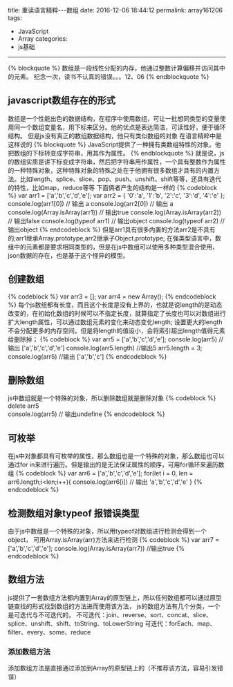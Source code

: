title: 重读语言精粹---数组
date: 2016-12-06 18:44:12
permalink: array161206
tags:
- JavaScript
- Array
categories:
- js基础

---

{% blockquote %}
数组是一段线性分配的内存，他通过整数计算偏移并访问其中的元素。
纪念一次，读书不认真的错误。。。12、06
{% endblockquote %}
<!-- more -->
## javascript数组存在的形式
数组是一个性能出色的数据结构，在程序中使用数组，可让一批想同类型的变量使用同一个数组变量名，用下标来区分。他的优点是表达简洁，可读性好，便于循环结构。
但是js没有真正的数组数据结构，他只有类似数组的对象
在语言精粹中是这样说的
{% blockquote %}
 JavaScript提供了一种拥有类数组特性的对象。他把数组的下标转变成字符串，用其作为属性。
{% endblockquote %}
就是说，js的数组实质是讲下标变成字符串，然后把字符串用作属性，一个具有整数作为属性的一种特殊对象，这种特殊对象的特殊之处在于他拥有很多数组才具有的内置方法。比如length、splice、slice、pop、push、unshift、shift等等，还具有迭代的特性，比如map，reduce等等
下面俩者产生的结构是一样的
{% codeblock %}
var arr1 = ['a','b','c','d','e'];
var arr2 = {
	'0':'a',
	'1':'b',
	'2':'c',
	'3':'d',
	'4':'e'
};
console.log(arr1[0]) // 输出 a
console.log(arr2[0]) // 输出 a
console.log(Array.isArray(arr1)) // 输出true
console.log(Array.isArray(arr2)) // 输出false
console.log(typeof arr1) // 输出object
console.log(typeof arr2) // 输出object
{% endcodeblock %}
但是arr1具有很多内置的方法arr2是不具有的;arr1继承Array.prototype,arr2继承子Object.prototype;
在强类型语言中，数组中的元素都是要求相同类型的，但是在js中数组可以使用多种类型混合使用，json数据的存在，也是基于这个怪异的模型。
## 创建数组
{% codeblock %}
var arr3 = [];
var arr4 = new Array();
{% endcodeblock %}
每个js数组都有长度，而且这个长度是没有上界的，也就是说length的是动态改变的，在初始化数组的时候可以不指定长度，就算指定了长度也可以对数组进行扩大length属性，可以通过数组元素的变化来动态变化length;
设置更大的length不会分配更多的内存空间，但是将length的值设小，会将索引超出length值得元素给删除掉；
{% codeblock %}
var arr5 = ['a','b','c','d','e'];
console.log(arr5)   //输出 ['a','b','c','d','e']
console.log(arr5.length)  //输出5
arr5.length = 3;
console.log(arr5)  //输出 ['a','b','c']
{% endcodeblock %}
## 删除数组
js中数组就是一个特殊的对象，所以删除数组就是删除对象
{% codeblock %}
 delete arr5  
 console.log(arr5)  // 输出undefine
{% endcodeblock %}
 
## 可枚举
在js中对象都具有可枚举的属性，那么数组也是一个特殊的对象，那么数组也可以通过for in来进行遍历。但是输出的是无法保证属性的顺序，可用for循环来遍历数组
{% codeblock %}
var arr6 = ['a','b','c','d','e'];
for(let i = 0, len = arr6.length;i<len;i++){
console.log(arr6[i])  // 输出 'a','b','c','d','e'
 }
{% endcodeblock %}
## 检测数组对象typeof 报错误类型
由于js中数组是一个特殊的对象，所以用typeof对数组进行检测会得到一个object，
可用Array.isArray(arr)方法来进行检测
{% codeblock %}
var arr7 = ['a','b','c','d','e'];
console.log(Array.isArray(arr7))  //输出true
{% endcodeblock %}

## 数组方法
js提供了一套数组方法都内置到Array的原型链上，所以任何数组都可以通过原型链查找的形式找到数组的方法进而使用该方法，
js的数组方法有几个分类，一个是可迭代与不可迭代的，
不可迭代：join、reverse、sort、concat、slice、splice、unshift、shift、toString、toLowerString
可迭代：forEach、map、filter、every、some、reduce

### 添加数组方法
添加数组方法是直接通过添加到Array的原型链上的（不推荐该方法，容易引发错误）
